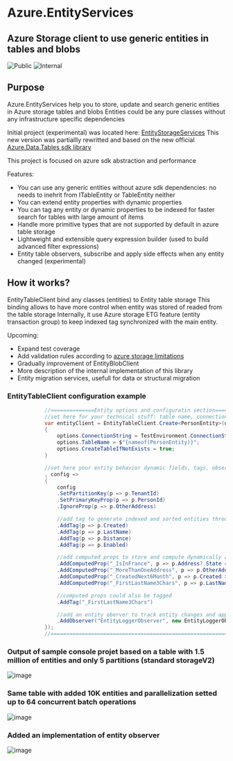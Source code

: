 # Azure.EntityServices
## Azure Storage client to use generic entities in tables and blobs
![Public](https://github.com/evodim/Azure.EntityServices/actions/workflows/publish-public.yml/badge.svg)
![Internal](https://github.com/evodim/Azure.EntityServices/actions/workflows/publish-internal.yml/badge.svg)


## Purpose

Azure.EntityServices help you to store, update and search generic entities in Azure storage tables and blobs
Entities could be any pure classes without any infrastructure specific dependencies

Initial project (experimental) was located here: [EntityStorageServices](https://github.com/Evodim/EntityStorageServices)
This new version was partiallly rewritted and based on the new official [Azure.Data.Tables sdk library](https://devblogs.microsoft.com/azure-sdk/announcing-the-new-azure-data-tables-libraries/)

This project is focused on azure sdk abstraction and performance
 
Features:

* You can use any generic entities without azure sdk dependencies: no needs to inehrit from ITableEntity or TableEntity neither
* You can extend entity properties with dynamic properties 
* You can tag any entity or dynamic properties to be indexed for faster search for tables with large amount of items
* Handle more primitive types that are not supported by default in azure table storage 
* Lightweight and extensible query expression builder (used to build advanced filter expressions)
* Entity table observers, subscribe and apply side effects when any entity changed (experimental)
 
## How it works?

EntityTableClient bind any classes (entities) to Entity table storage
This binding allows to have more control when entity was stored of readed from the table storage
Internally, it use Azure storage ETG feature (entity transaction group) to keep indexed tag synchronized with the main entity.

Upcoming:
* Expand test coverage
* Add validation rules according to [azure storage limitations](https://docs.microsoft.com/en-us/azure/azure-resource-manager/management/azure-subscription-service-limits#azure-table-storage-limits)
* Gradually improvement of EntityBlobClient  
* More description of the internal implementation of this library
* Entity migration services, usefull for data or structural migration


### EntityTableClient configuration example

```csharp
            //==============Entity options and configuratin section====================================================
            //set here for your technical stuff: table name, connection, parallelization
            var entityClient = EntityTableClient.Create<PersonEntity>(options =>
            {
                options.ConnectionString = TestEnvironment.ConnectionString;
                options.TableName = $"{nameof(PersonEntity)}";
                options.CreateTableIfNotExists = true;
            }

            //set here your entity behavior dynamic fields, tags, observers
            , config =>
            {
                config
                .SetPartitionKey(p => p.TenantId)
                .SetPrimaryKeyProp(p => p.PersonId)
                .IgnoreProp(p => p.OtherAddress)

                //add tag to generate indexed and sorted entities through rowKey
                .AddTag(p => p.Created)
                .AddTag(p => p.LastName)
                .AddTag(p => p.Distance)
                .AddTag(p => p.Enabled)

                //add computed props to store and compute dynamically additional fields of the entity
                .AddComputedProp("_IsInFrance", p => p.Address?.State == "France")
                .AddComputedProp("_MoreThanOneAddress", p => p.OtherAddress?.Count > 1)
                .AddComputedProp("_CreatedNext6Month", p => p.Created > DateTimeOffset.UtcNow.AddMonths(-6))
                .AddComputedProp("_FirstLastName3Chars", p => p.LastName?.ToLower()[..3])

                //computed props could also be tagged 
                .AddTag("_FirstLastName3Chars")

                //add an entity oberver to track entity changes and apply any action (projection, logging, etc.)
                .AddObserver("EntityLoggerObserver", new EntityLoggerObserver<PersonEntity>());
            });
            //===============================================================================================

```


### Output of sample console projet based on a table with 1.5 million of entities and only 5 partitions (standard storageV2)
 
![image](https://user-images.githubusercontent.com/4396827/213818315-bf0370d3-82f2-4908-b969-761bd0b3b9de.png)


### Same table with added 10K entities and parallelization setted up to 64 concurrent batch operations

![image](https://user-images.githubusercontent.com/4396827/213819426-3c9d2896-07db-4601-8355-b36c22440235.png)


### Added an implementation of entity observer

![image](https://user-images.githubusercontent.com/4396827/213823101-c36917fe-93a1-4fef-bf14-6b363e9eb32b.png)
